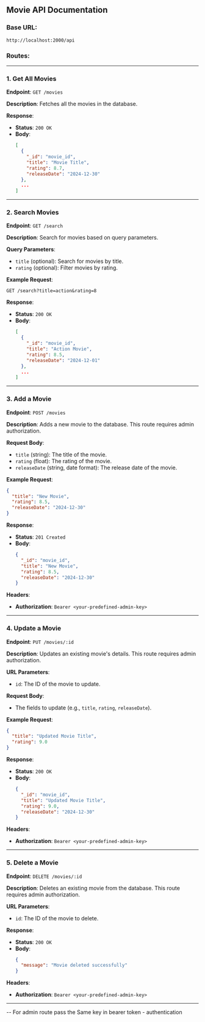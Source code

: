 
## Movie API Documentation

### Base URL:
`http://localhost:2000/api`

### Routes:

---

### 1. **Get All Movies**

**Endpoint**: `GET /movies`

**Description**: Fetches all the movies in the database.

**Response**:

- **Status**: `200 OK`
- **Body**:
  ```json
  [
    {
      "_id": "movie_id",
      "title": "Movie Title",
      "rating": 8.7,
      "releaseDate": "2024-12-30"
    },
    ...
  ]
  ```

---

### 2. **Search Movies**

**Endpoint**: `GET /search`

**Description**: Search for movies based on query parameters.

**Query Parameters**:
- `title` (optional): Search for movies by title.
- `rating` (optional): Filter movies by rating.

**Example Request**:
```http
GET /search?title=action&rating=8
```

**Response**:

- **Status**: `200 OK`
- **Body**:
  ```json
  [
    {
      "_id": "movie_id",
      "title": "Action Movie",
      "rating": 8.5,
      "releaseDate": "2024-12-01"
    },
    ...
  ]
  ```

---

### 3. **Add a Movie**

**Endpoint**: `POST /movies`

**Description**: Adds a new movie to the database. This route requires admin authorization.

**Request Body**:
- `title` (string): The title of the movie.
- `rating` (float): The rating of the movie.
- `releaseDate` (string, date format): The release date of the movie.

**Example Request**:
```json
{
  "title": "New Movie",
  "rating": 8.5,
  "releaseDate": "2024-12-30"
}
```

**Response**:

- **Status**: `201 Created`
- **Body**:
  ```json
  {
    "_id": "movie_id",
    "title": "New Movie",
    "rating": 8.5,
    "releaseDate": "2024-12-30"
  }
  ```

**Headers**:
- **Authorization**: `Bearer <your-predefined-admin-key>`

---

### 4. **Update a Movie**

**Endpoint**: `PUT /movies/:id`

**Description**: Updates an existing movie's details. This route requires admin authorization.

**URL Parameters**:
- `id`: The ID of the movie to update.

**Request Body**:
- The fields to update (e.g., `title`, `rating`, `releaseDate`).

**Example Request**:
```json
{
  "title": "Updated Movie Title",
  "rating": 9.0
}
```

**Response**:

- **Status**: `200 OK`
- **Body**:
  ```json
  {
    "_id": "movie_id",
    "title": "Updated Movie Title",
    "rating": 9.0,
    "releaseDate": "2024-12-30"
  }
  ```

**Headers**:
- **Authorization**: `Bearer <your-predefined-admin-key>`

---

### 5. **Delete a Movie**

**Endpoint**: `DELETE /movies/:id`

**Description**: Deletes an existing movie from the database. This route requires admin authorization.

**URL Parameters**:
- `id`: The ID of the movie to delete.

**Response**:

- **Status**: `200 OK`
- **Body**:
  ```json
  {
    "message": "Movie deleted successfully"
  }
  ```

**Headers**:
- **Authorization**: `Bearer <your-predefined-admin-key>`

---

-- For admin route pass the Same key in  bearer token - authentication


